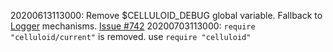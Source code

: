 20200613113000: Remove $CELLULOID_DEBUG global variable. Fallback to [Logger](https://ruby-doc.org/stdlib-2.2.0/libdoc/logger/rdoc/Logger.html) mechanisms. [Issue #742](https://github.com/celluloid/celluloid/issues/742)
20200703113000: `require "celluloid/current"` is removed. use `require "celluloid"`

